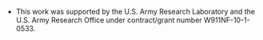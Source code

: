 * This work was supported by the U.S. Army Research Laboratory and the U.S. Army Research Office under contract/grant number W911NF-10-1-0533.

